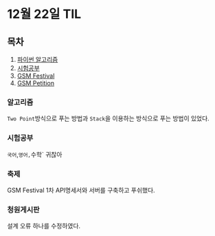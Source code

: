 # 12월 22일 TIL

## 목차

1. [파이썬 알고리즘](#알고리즘)
2. [시험공부](#시험공부)
3. [GSM Festival](#축제)
4. [GSM Petition](#청원게시판)

### 알고리즘
`Two Point`방식으로 푸는 방법과
`Stack`을 이용하는 방식으로 푸는 방법이 있었다.

### 시험공부
`국어`,`영어,`수학` 귀찮아

### 축제
GSM Festival 1차 API명세서와 서버를 구축하고 푸쉬했다.

### 청원게시판
설계 오류 하나를 수정하였다.

